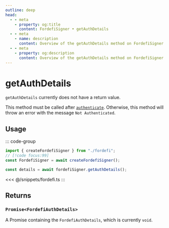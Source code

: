 ```yaml
---
outline: deep
head:
  - - meta
    - property: og:title
      content: FordefiSigner • getAuthDetails
  - - meta
    - name: description
      content: Overview of the getAuthDetails method on FordefiSigner
  - - meta
    - property: og:description
      content: Overview of the getAuthDetails method on FordefiSigner
---
```


# getAuthDetails

`getAuthDetails` currently does not have a return value.

This method must be called after [`authenticate`](/packages/aa-signers/fordefi/authenticate). Otherwise, this method will throw an error with the message `Not Authenticated`.

## Usage

::: code-group

```ts [example.ts]
import { createFordefiSigner } from "./fordefi";
// [!code focus:99]
const FordefiSigner = await createFordefiSigner();

const details = await fordefiSigner.getAuthDetails();
```

<<< @/snippets/fordefi.ts
:::

## Returns

### `Promise<FordefiAuthDetails>`

A Promise containing the `FordefiAuthDetails`, which is currently `void`.
